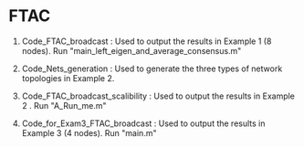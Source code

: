 # FTAC
1. Code_FTAC_broadcast :
    Used to output the results in Example 1 (8 nodes).
    Run "main_left_eigen_and_average_consensus.m"
    
2. Code_Nets_generation :
    Used to generate the three types of network topologies in Example 2.
    
3. Code_FTAC_broadcast_scalibility :
    Used to output the results in Example 2 .
    Run "A_Run_me.m"
    
4. Code_for_Exam3_FTAC_broadcast :
    Used to output the results in Example 3 (4 nodes).
    Run "main.m"

